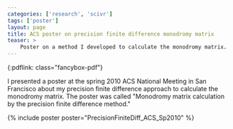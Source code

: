 ```yaml
---
categories: ['research', 'scivr']
tags: ['poster']
layout: page
title: ACS poster on precision finite difference monodromy matrix
teaser: >
    Poster on a method I developed to calculate the monodromy matrix.
---
```


{:pdflink: class="fancybox-pdf"}

I presented a poster at the spring 2010 ACS National Meeting in San
Francisco about my precision finite difference approach to calculate the
monodromy matrix. The poster was called "Monodromy matrix calculation by the
precision finite difference method."

{% include poster poster="PrecisionFiniteDiff_ACS_Sp2010" %}
